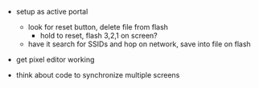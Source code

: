 + setup as active portal
  + look for reset button, delete file from flash
    + hold to reset, flash 3,2,1 on screen?
  + have it search for SSIDs and hop on network, save into file on flash

+ get pixel editor working
+ think about code to synchronize multiple screens

